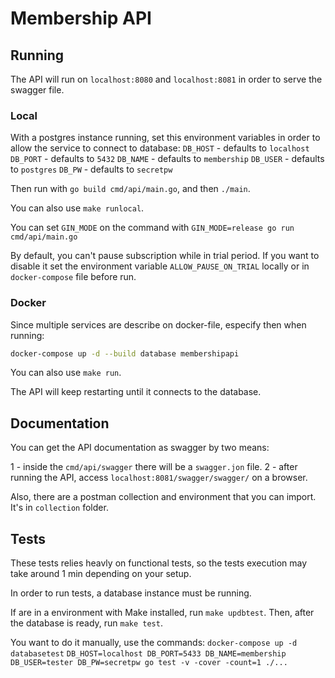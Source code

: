 # Membership API

## Running

The API will run on `localhost:8080` and `localhost:8081` in order to serve the swagger file.

### Local

With a postgres instance running, set this environment variables in order to allow the service to connect to database:
`DB_HOST` - defaults to `localhost`
`DB_PORT` - defaults to `5432`
`DB_NAME` - defaults to `membership`
`DB_USER` - defaults to `postgres`
`DB_PW` - defaults to `secretpw`

Then run with `go build cmd/api/main.go`, and then `./main`.

You can also use `make runlocal`.

You can set `GIN_MODE` on the command with `GIN_MODE=release go run cmd/api/main.go`

By default, you can't pause subscription while in trial period. If you want to disable it
set the environment variable `ALLOW_PAUSE_ON_TRIAL` locally or in `docker-compose` file before run.

### Docker

Since multiple services are describe on docker-file, especify then when running:
```bash
docker-compose up -d --build database membershipapi
```

You can also use `make run`.

The API will keep restarting until it connects to the database.

## Documentation

You can get the API documentation as swagger by two means:

1 - inside the `cmd/api/swagger` there will be a `swagger.jon` file.
2 - after running the API, access `localhost:8081/swagger/swagger/` on a browser.

Also, there are a postman collection and environment that you can import. It's in `collection` folder.

## Tests

These tests relies heavly on functional tests, so the tests execution may take around 1 min depending on your setup.

In order to run tests, a database instance must be running.

If are in a environment with Make installed, run `make updbtest`.
Then, after the database is ready, run `make test`.

You want to do it manually, use the commands:
`docker-compose up -d databasetest`
`DB_HOST=localhost DB_PORT=5433 DB_NAME=membership DB_USER=tester DB_PW=secretpw go test -v -cover -count=1 ./...`
